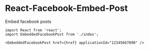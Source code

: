 # React-Facebook-Embed-Post
Embed facebook posts

```
import React from 'react';
import EmbeddedFacebookPost from './index';

<EmbeddedFacebookPost href={href} applicationId="12345667890" />
```
